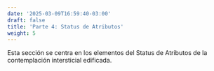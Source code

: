 ```yaml
---
date: '2025-03-09T16:59:40-03:00'
draft: false
title: 'Parte 4: Status de Atributos'
weight: 5
---
```


Esta sección se centra en los elementos del Status de Atributos de la contemplación intersticial edificada.